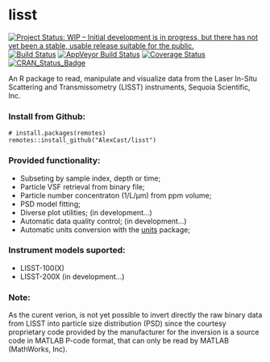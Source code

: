 # lisst

[![Project Status: WIP – Initial development is in progress, but there has not yet been a stable, usable release suitable for the public.](http://www.repostatus.org/badges/latest/wip.svg)](http://www.repostatus.org/#wip) [![Build Status](https://travis-ci.org/AlexCast/lisst.svg?branch=master)](https://travis-ci.org/AlexCast/lisst) [![AppVeyor Build Status](https://ci.appveyor.com/api/projects/status/github/AlexCast/lisst?branch=master&svg=true)](https://ci.appveyor.com/project/AlexCast/lisst) [![Coverage Status](https://img.shields.io/codecov/c/github/AlexCast/lisst/master.svg)](https://codecov.io/github/AlexCast/lisst?branch=master) [![CRAN\_Status\_Badge](https://www.r-pkg.org/badges/version/lisst)](https://cran.r-project.org/package=lisst)

An R package to read, manipulate and visualize data from the Laser In-Situ Scattering and Transmissometry (LISST) instruments, Sequoia Scientific, Inc.

### Install from Github:
```
# install.packages(remotes)
remotes::install_github("AlexCast/lisst")
```

### Provided functionality:
- Subseting by sample index, depth or time;
- Particle VSF retrieval from binary file;
- Particle number concentraton (1/L/µm) from ppm volume;
- PSD model fitting; 
- Diverse plot utilities; (in development...)
- Automatic data quality control; (in development...)
- Automatic units conversion with the [units](https://github.com/r-quantities/units) package;

### Instrument models suported:
- LISST-100(X)
- LISST-200X (in development...)

### Note:
As the curent verion, is not yet possible to invert directly the raw binary data from LISST into particle size distribution (PSD) since the courtesy proprietary code provided by the manufacturer for the inversion is a source code in MATLAB P-code format, that can only be read by MATLAB (MathWorks, Inc).
